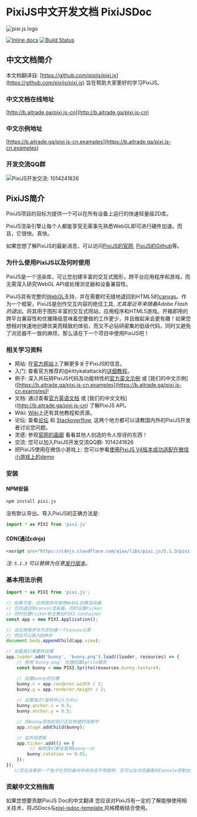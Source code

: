 PixiJS中文开发文档 PixiJSDoc
=============

![pixi.js logo](https://pixijs.download/pixijs-banner-v5.png)

[![Inline docs](http://inch-ci.org/github/pixijs/pixi.js.svg?branch=dev)](http://inch-ci.org/github/pixijs/pixi.js)
[![Build Status](https://travis-ci.org/pixijs/pixi.js.svg?branch=dev)](https://travis-ci.org/pixijs/pixi.js)

## 中文文档简介
本文档翻译自: [https://github.com/pixijs/pixi.js](https://github.com/pixijs/pixi.js)
旨在帮助大家更好的学习PixiJS。


### 中文文档在线地址

[http://b.aitrade.ga/pixi.js-cn](http://b.aitrade.ga/pixi.js-cn)

### 中文示例地址

[https://b.aitrade.ga/pixi.js-cn.examples](https://b.aitrade.ga/pixi.js-cn.examples)

### 开发交流QQ群

<img src="images/qq_group.png" onerror="this.src = 'qq_group.png'" alt="PixiJS开发交流: 1014241826">

## PixiJS简介

PixiJS项目的目标为提供一个可以在所有设备上运行的快速轻量级2D库。

PixiJS渲染引擎让每个人都能享受无需事先熟悉WebGL即可进行硬件加速。而且，它很快。真快。

如果您想了解PixiJS的最新消息，可以访问[PixiJS的官网](https://www.pixijs.com/), [PixiJS的Github](https://github.com/pixijs/)等。


### 为什么使用PixiJS以及何时使用

PixiJS是一个渲染库，可让您创建丰富的交互式图形，跨平台应用程序和游戏，而无需深入研究WebGL API或处理浏览器和设备兼容性。

PixiJS具有完整的[WebGL](https://en.wikipedia.org/wiki/WebGL)支持，并在需要时无缝地退回到HTML5的[canvas](https://en.wikipedia.org/wiki/Canvas_element)。作为一个框架，PixiJS是创作交互内容的绝佳工具, *尤其是近年来随着Adobe Flash的退出*。将其用于图形丰富的交互式网站，应用程序和HTML5游戏。开箱即用的跨平台兼容性和优雅降级意味着您要做的工作更少，并且做起来会更有趣！如果您想相对快速地创建优美而精致的体验，而又不必钻研密集的低级代码，同时又避免了浏览器不一致的麻烦，那么请在下一个项目中使用PixiJS吧！

### 相关学习资料 ###
- 网站: 在[官方网站](http://www.pixijs.com/)上了解更多关于PixiJS的信息。
- 入门: 查看官方推荐的@kittykatattack的[详细教程](https://github.com/kittykatattack/learningPixi)。
- 例子: 深入并玩转PixiJS代码及功能特性的[官方英文示例](http://pixijs.github.io/examples/) 或 [我们的中文示例]([https://b.aitrade.ga/pixi.js-cn.examples](https://b.aitrade.ga/pixi.js-cn.examples)!
- 文档: 通过查看[官方英语文档](https://pixijs.github.io/docs/) 或 [我们的中文文档]((http://b.aitrade.ga/pixi.js-cn) 了解PixiJS API。
- Wiki: [Wiki](https://github.com/pixijs/pixi.js/wiki)上还有其他教程和资源。
- 论坛: 查看[论坛](http://www.html5gamedevs.com/forum/15-pixijs/) 和 [Stackoverflow](http://stackoverflow.com/search?q=pixi.js), 这两个地方都可以请教国内外的PixiJS开发者讨论您问题。
- 灵感: 参观[官网的画廊](http://www.pixijs.com/gallery) 看看其他人创造的令人惊讶的东西！
- 交流: 您可以加入PixiJS开发交流QQ群: 1014241826
- 把PixiJS使用在微信小游戏上: 您可以参看[使用PixiJS V4版本成功适配在微信小游戏上的demo](https://github.com/LeedaCode/pixijs-adaptation-wechat)

### 安装 ###

#### NPM安装

```sh
npm install pixi.js
```
没有默认导出。导入PixiJS的正确方法是:

```js
import * as PIXI from 'pixi.js'
```

#### CDN(通过cdnjs)

```html
<script src="https://cdnjs.cloudflare.com/ajax/libs/pixi.js/5.1.3/pixi.min.js"></script>
```

_注: `5.1.3` 可以替换为任意[发行版本](https://github.com/pixijs/pixi.js/releases)。_


### 基本用法示例 ###

```js
import * as PIXI from 'pixi.js';

// 如果可能，应用程序将使用WebGL创建渲染器
// 否则退回到canvas渲染器，同时设置ticker
// 同时创建ticker和主舞台PIXI.Container
const app = new PIXI.Application();

// 该应用程序将为您创建一个canvas元素
// 然后可以放入DOM中
document.body.appendChild(app.view);

// 加载我们需要的纹理
app.loader.add('bunny', 'bunny.png').load((loader, resources) => {
    // 使用'bunny.png' 纹理创建Sprite精灵
    const bunny = new PIXI.Sprite(resources.bunny.texture);

    // 设置bunny的位置
    bunny.x = app.renderer.width / 2;
    bunny.y = app.renderer.height / 2;
  
    // 设置描点(旋转中心)为中心
    bunny.anchor.x = 0.5;
    bunny.anchor.y = 0.5;

    // 将bunny添加到我们正在构建的场景中
    app.stage.addChild(bunny);

    // 监听帧更新
    app.ticker.add(() => {
         // 每帧我们都会旋转bunny一点
        bunny.rotation += 0.01;
    });
});
   //您应该看到一个兔子在您的画布中央并且不停旋转，您可以在浏览器看到Console控制台成功输出了您的PixiJs版本。
```

### 贡献中文文档指南 ###

如果您想要贡献PixiJS Doc的中文翻译
您应该对PixiJS有一定的了解能够使用相关技术，将JSDocs与[pixi-jsdoc-template ](https://github.com/pixijs/pixi-jsdoc-template)风格模板结合使用。


